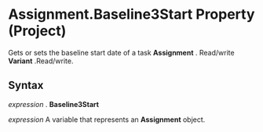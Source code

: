 
# Assignment.Baseline3Start Property (Project)

Gets or sets the baseline start date of a task  **Assignment** . Read/write **Variant** .Read/write.


## Syntax

 _expression_ . **Baseline3Start**

 _expression_ A variable that represents an **Assignment** object.

